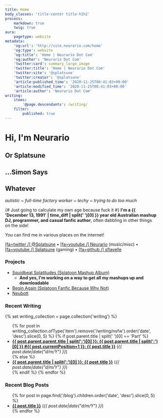 ```yaml
---
title: Home
body_classes: 'title-center title-h1h2'
process:
    markdown: true
    twig: true
aura:
    pagetype: website
metadata:
    'og:url': 'http://site.neurario.com/home'
    'og:type': website
    'og:title': 'Home | Neurario Dot Com'
    'og:author': 'Neurario Dot Com'
    'twitter:card': summary_large_image
    'twitter:title': 'Home | Neurario Dot Com'
    'twitter:site': '@splatsune'
    'twitter:creator': '@splatsune'
    'article:published_time': '2020-11-25T08:41:03+00:00'
    'article:modified_time': '2020-11-25T08:41:03+00:00'
    'article:author': 'Neurario Dot Com'
writing:
    items:
        '@page.descendants': /writing/
    filter:
        published: true
---
```


# Hi, I'm Neurario
## Or Splatsune
## ...Simon Says
## Whatever

_autistic ~ full-time factory worker ~ techy ~ trying to do too much_

{# Just going to calculate my own age because fuck it #}
**I'm a {{ 'December 13, 1991' | time_diff | split(' ')[0] }} year old Australian mashup DJ, programmer, and casual fanfic author**, often dabbling in other things on the side!

You can find me in various places on the internet!

[[fa=twitter /] @Splatsune](https://twitter.com/Splatsune) &bull; [[fa=youtube /] Neurario](https://www.youtube.com/channel/UC0sfamZ9PWIHv76RF9B2l_g) (music/misc) &bull; [[fa=youtube /] Splatsune](https://www.youtube.com/user/SimonSaysLPs) (gaming) &bull; [[fa=github /] sflavelle](https://github.com/sflavelle)

### Projects

* [Squidbeat Splatitudes (Splatoon Mashup Album)](/mashups/squidbeat-splatitudes)
	* **And yes, I'm working on a way to get all my mashups up and downloadable**
* [Begin Again (Splatoon Fanfic Because Why Not)](/writing/begin-again)
* [Neubott](https://github.com/sflavelle/neubott)

### Recent Writing

{% set writing_collection = page.collection('writing') %}

<ul>
{% for post in writing_collection.ofType('item').remove('/writing/nsfw').order('date', 'desc').slice(0, 5) %}
    {% if post.parent.title | split(' ')[0] == 'Part' %}
    <li class="recent-posts">
        <strong><a href="{{ post.url }}">{{ post.parent.parent.title | split(':')[0] }}: {{ post.parent.title | split(':')[0] }} #{{ post.currentPosition+1 }}: {{ post.title }}</a></strong> (<em>{{ post.date|date("d/m/Y") }}</em>)
    </li>
    {% else %}
        <li class="recent-posts">
        <strong><a href="{{ post.url }}">{{ post.parent.title | split(':')[0] }}: {{ post.title }}</a></strong> (<em>{{ post.date|date("d/m/Y") }}</em>)
    </li>
    {% endif %}
{% endfor %}
</ul>

### Recent Blog Posts
<ul>
{% for post in page.find('/blog').children.order('date', 'desc').slice(0, 5) %}
    <li class="recent-posts">
        <strong><a href="{{ post.url }}">{{ post.title }}</a></strong> (<em>{{ post.date|date("d/m/Y") }}</em>)
    </li>
{% endfor %}
</ul>